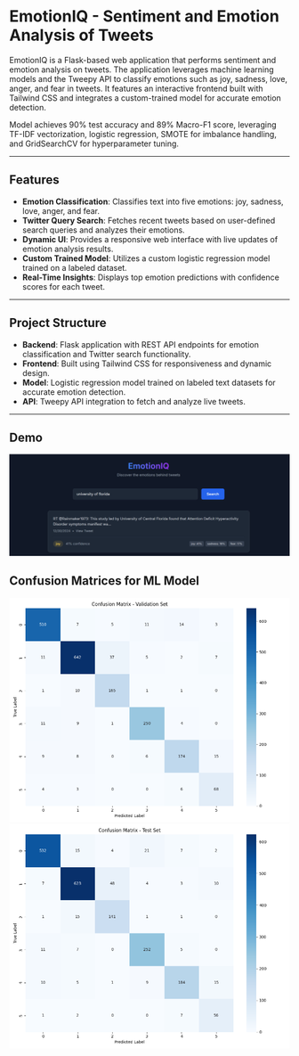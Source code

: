 # EmotionIQ - Sentiment and Emotion Analysis of Tweets

EmotionIQ is a Flask-based web application that performs sentiment and emotion analysis on tweets. The application leverages machine learning models and the Tweepy API to classify emotions such as joy, sadness, love, anger, and fear in tweets. It features an interactive frontend built with Tailwind CSS and integrates a custom-trained model for accurate emotion detection.

Model achieves 90% test accuracy and 89% Macro-F1 score, leveraging TF-IDF vectorization, logistic regression, SMOTE for imbalance handling, and GridSearchCV for hyperparameter tuning. 

---

## Features

- **Emotion Classification**: Classifies text into five emotions: joy, sadness, love, anger, and fear.
- **Twitter Query Search**: Fetches recent tweets based on user-defined search queries and analyzes their emotions.
- **Dynamic UI**: Provides a responsive web interface with live updates of emotion analysis results.
- **Custom Trained Model**: Utilizes a custom logistic regression model trained on a labeled dataset.
- **Real-Time Insights**: Displays top emotion predictions with confidence scores for each tweet.

---

## Project Structure

- **Backend**: Flask application with REST API endpoints for emotion classification and Twitter search functionality.
- **Frontend**: Built using Tailwind CSS for responsiveness and dynamic design.
- **Model**: Logistic regression model trained on labeled text datasets for accurate emotion detection.
- **API**: Tweepy API integration to fetch and analyze live tweets.

---
## Demo
![Demo](images/demo.png "Demonstration")

## Confusion Matrices for ML Model
![Confusion Matrix - Validation](images/confusion_matrix_validation.png "Confusion Matrix - Validation")
![Confusion Matrix - Test](images/confusion_matrix_test.png "Confusion Matrix - Test")
